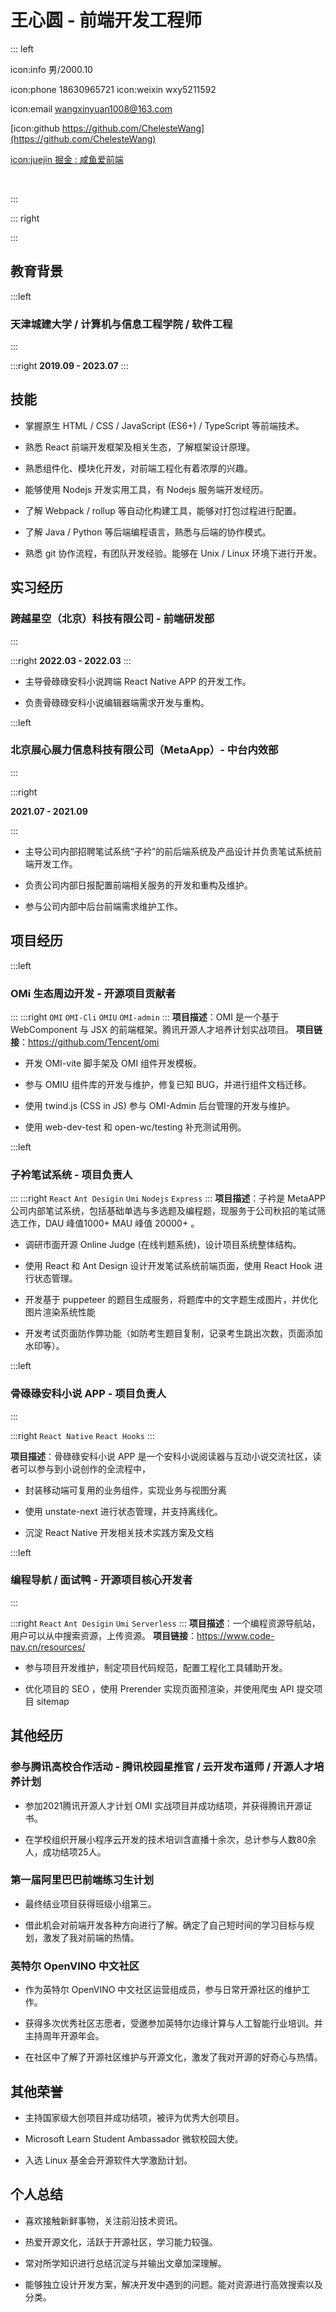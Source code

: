 # 王心圆 - 前端开发工程师

::: left

icon:info 男/2000.10

icon:phone 18630965721  icon:weixin wxy5211592

icon:email <wangxinyuan1008@163.com>

[icon:github https://github.com/ChelesteWang](https://github.com/ChelesteWang)

[icon:juejin 掘金 : 咸鱼爱前端](https://juejin.cn/user/43636197953101)

<br>

:::

::: right

:::

## 教育背景

:::left

### 天津城建大学 / 计算机与信息工程学院 / 软件工程

:::

:::right
**2019.09 - 2023.07**
:::

## 技能

*   掌握原生 HTML / CSS / JavaScript (ES6+) / TypeScript 等前端技术。

*   熟悉 React 前端开发框架及相关生态，了解框架设计原理。

*   熟悉组件化、模块化开发，对前端工程化有着浓厚的兴趣。

*   能够使用 Nodejs 开发实用工具，有 Nodejs 服务端开发经历。

*   了解 Webpack / rollup 等自动化构建工具，能够对打包过程进行配置。

*   了解 Java / Python 等后端编程语言，熟悉与后端的协作模式。

*   熟悉 git 协作流程，有团队开发经验。能够在 Unix / Linux 环境下进行开发。

## 实习经历

### 跨越星空（北京）科技有限公司 - 前端研发部

:::

:::right
**2022.03 - 2022.03**
:::

*   主导骨碌碌安科小说跨端 React Native APP 的开发工作。

*   负责骨碌碌安科小说编辑器端需求开发与重构。


:::left

### 北京展心展力信息科技有限公司（MetaApp）- 中台内效部

:::

:::right

**2021.07 - 2021.09**

:::

*   主导公司内部招聘笔试系统“子衿”的前后端系统及产品设计并负责笔试系统前端开发工作。

*   负责公司内部日报配置前端相关服务的开发和重构及维护。

*   参与公司内部中后台前端需求维护工作。

## 项目经历

:::left

### OMi 生态周边开发 - 开源项目贡献者

:::
:::right
`OMI` `OMI-Cli` `OMIU` `OMI-admin`
:::
**项目描述**：OMI 是一个基于 WebComponent 与 JSX 的前端框架。腾讯开源人才培养计划实战项目。
**项目链接**：<https://github.com/Tencent/omi>

*   开发 OMI-vite 脚手架及 OMI 组件开发模板。

*   参与 OMIU 组件库的开发与维护，修复已知 BUG，并进行组件文档迁移。

*   使用 twind.js (CSS in JS) 参与 OMI-Admin 后台管理的开发与维护。

*   使用 web-dev-test 和 open-wc/testing 补充测试用例。

:::left

### 子衿笔试系统 - 项目负责人

:::
:::right
`React` `Ant Desigin` `Umi` `Nodejs` `Express`
:::
**项目描述**：子衿是 MetaAPP 公司内部笔试系统，包括基础单选与多选题及编程题，现服务于公司秋招的笔试筛选工作，DAU 峰值1000+ MAU 峰值 20000+ 。

*   调研市面开源 Online Judge (在线判题系统)，设计项目系统整体结构。

*   使用 React 和 Ant Design 设计开发笔试系统前端页面，使用 React Hook 进行状态管理。

*   开发基于 puppeteer 的题目生成服务，将题库中的文字题生成图片，并优化图片渲染系统性能

*   开发考试页面防作弊功能（如防考生题目复制，记录考生跳出次数，页面添加水印等）。

:::left

### 骨碌碌安科小说 APP - 项目负责人

:::

:::right
`React Native` `React Hooks` 
:::


**项目描述**：骨碌碌安科小说 APP 是一个安科小说阅读器与互动小说交流社区，读者可以参与到小说创作的全流程中，

*   封装移动端可复用的业务组件，实现业务与视图分离

*   使用 unstate-next 进行状态管理，并支持离线化。

*   沉淀 React Native 开发相关技术实践方案及文档

:::left

### 编程导航 / 面试鸭 - 开源项目核心开发者

:::

:::right
`React` `Ant Desigin` `Umi` `Serverless`
:::
**项目描述**：一个编程资源导航站，用户可以从中搜索资源，上传资源。
**项目链接**：<https://www.code-nav.cn/resources/>

*   参与项目开发维护，制定项目代码规范，配置工程化工具辅助开发。

*   优化项目的 SEO ，使用 Prerender 实现页面预渲染，并使用爬虫 API 提交项目 sitemap

## 其他经历

### 参与腾讯高校合作活动 - 腾讯校园星推官 / 云开发布道师 / 开源人才培养计划

*   参加2021腾讯开源人才计划 OMI 实战项目并成功结项，并获得腾讯开源证书。

*   在学校组织开展小程序云开发的技术培训含直播十余次，总计参与人数80余人，成功结项25人。

### 第一届阿里巴巴前端练习生计划

*   最终结业项目获得班级小组第三。

*   借此机会对前端开发各种方向进行了解。确定了自己短时间的学习目标与规划，激发了我对前端的热情。

### 英特尔 OpenVINO 中文社区

*   作为英特尔 OpenVINO 中文社区运营组成员，参与日常开源社区的维护工作。

*   获得多次优秀社区志愿者，受邀参加英特尔边缘计算与人工智能行业培训。并主持周年开源年会。

*   在社区中了解了开源社区维护与开源文化，激发了我对开源的好奇心与热情。

## 其他荣誉

*   主持国家级大创项目并成功结项，被评为优秀大创项目。

*   Microsoft Learn Student Ambassador 微软校园大使。

*   入选 Linux 基金会开源软件大学激励计划。

## 个人总结

*   喜欢接触新鲜事物，关注前沿技术资讯。

*   热爱开源文化，活跃于开源社区，学习能力较强。

*   常对所学知识进行总结沉淀与并输出文章加深理解。

*   能够独立设计开发方案，解决开发中遇到的问题。能对资源进行高效搜索以及分类。
